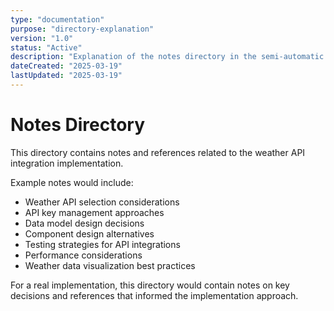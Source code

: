 ```yaml
---
type: "documentation"
purpose: "directory-explanation"
version: "1.0"
status: "Active"
description: "Explanation of the notes directory in the semi-automatic example implementation plan"
dateCreated: "2025-03-19"
lastUpdated: "2025-03-19"
---
```


# Notes Directory

This directory contains notes and references related to the weather API integration implementation.

Example notes would include:
- Weather API selection considerations
- API key management approaches
- Data model design decisions
- Component design alternatives
- Testing strategies for API integrations
- Performance considerations
- Weather data visualization best practices

For a real implementation, this directory would contain notes on key decisions and references that informed the implementation approach. 